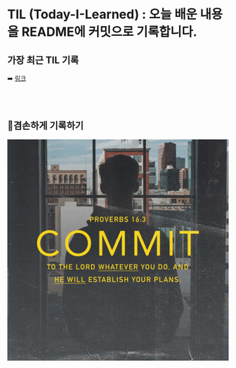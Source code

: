 
# TIL (Today-I-Learned) : 오늘 배운 내용을 README에 커밋으로 기록합니다.

<!-- 1️⃣ 날짜 및 기분 작성 -->
가장 최근 TIL 기록
-------
➡️
[링크](/til/22.09.27(%ED%99%94).md)

<br>
<br>

## 🌈겸손하게 기록하기

<img src="./src/image/before0922/background.jpg" width="100%" height="70%" title="100px" alt="이미지제목"></img>


